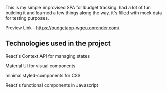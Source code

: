 This is my simple improvised SPA for budget tracking.
had a lot of fun building it and learned a few things along the way.
it's filled with mock data for testing purposes.

Preview Link - https://budgetapp-wgeu.onrender.com/

## Technologies used in the project

React's Context API for managing states

Material UI for visual components

minimal styled-components for CSS

React's functional components in Javascript
